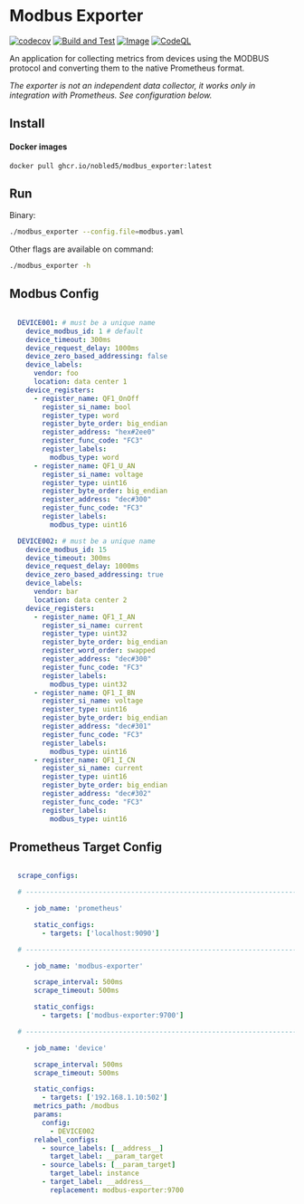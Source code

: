 # Modbus Exporter

[![codecov](https://codecov.io/gh/NobleD5/modbus_exporter/branch/main/graph/badge.svg?token=F4R3WH5VZ1)](https://codecov.io/gh/NobleD5/modbus_exporter)
[![Build and Test](https://github.com/NobleD5/modbus_exporter/actions/workflows/go-build-test.yml/badge.svg)](https://github.com/NobleD5/modbus_exporter/actions/workflows/go-build-test.yml)
[![Image](https://github.com/NobleD5/modbus_exporter/actions/workflows/docker-image-push.yml/badge.svg)](https://github.com/NobleD5/modbus_exporter/actions/workflows/docker-image-push.yml)
[![CodeQL](https://github.com/NobleD5/modbus_exporter/actions/workflows/codeql-analysis.yml/badge.svg)](https://github.com/NobleD5/modbus_exporter/actions/workflows/codeql-analysis.yml)

An application for collecting metrics from devices using the MODBUS protocol and converting them to the native Prometheus format.

*The exporter is not an independent data collector, it works only in integration with Prometheus. See configuration below.*

## Install
#### Docker images

```
docker pull ghcr.io/nobled5/modbus_exporter:latest
```

## Run
Binary:

```sh
./modbus_exporter --config.file=modbus.yaml
```

Other flags are available on command:

```sh
./modbus_exporter -h
```

## Modbus Config
```yaml

  DEVICE001: # must be a unique name
    device_modbus_id: 1 # default
    device_timeout: 300ms
    device_request_delay: 1000ms
    device_zero_based_addressing: false
    device_labels:
      vendor: foo
      location: data center 1
    device_registers:
      - register_name: QF1_OnOff
        register_si_name: bool
        register_type: word
        register_byte_order: big_endian
        register_address: "hex#2ee0"
        register_func_code: "FC3"
        register_labels:
          modbus_type: word
      - register_name: QF1_U_AN
        register_si_name: voltage
        register_type: uint16
        register_byte_order: big_endian
        register_address: "dec#300"
        register_func_code: "FC3"
        register_labels:
          modbus_type: uint16

  DEVICE002: # must be a unique name
    device_modbus_id: 15
    device_timeout: 300ms
    device_request_delay: 1000ms
    device_zero_based_addressing: true
    device_labels:
      vendor: bar
      location: data center 2
    device_registers:
      - register_name: QF1_I_AN
        register_si_name: current
        register_type: uint32
        register_byte_order: big_endian
        register_word_order: swapped
        register_address: "dec#300"
        register_func_code: "FC3"
        register_labels:
          modbus_type: uint32
      - register_name: QF1_I_BN
        register_si_name: voltage
        register_type: uint16
        register_byte_order: big_endian
        register_address: "dec#301"
        register_func_code: "FC3"
        register_labels:
          modbus_type: uint16
      - register_name: QF1_I_CN
        register_si_name: current
        register_type: uint16
        register_byte_order: big_endian
        register_address: "dec#302"
        register_func_code: "FC3"
        register_labels:
          modbus_type: uint16

```

## Prometheus Target Config
```yaml

  scrape_configs:

  # ----------------------------------------------------------------------

    - job_name: 'prometheus'

      static_configs:
        - targets: ['localhost:9090']

  # ----------------------------------------------------------------------

    - job_name: 'modbus-exporter'

      scrape_interval: 500ms
      scrape_timeout: 500ms

      static_configs:
        - targets: ['modbus-exporter:9700']

  # ----------------------------------------------------------------------

    - job_name: 'device'

      scrape_interval: 500ms
      scrape_timeout: 500ms

      static_configs:
        - targets: ['192.168.1.10:502']
      metrics_path: /modbus
      params:
        config:
          - DEVICE002
      relabel_configs:
        - source_labels: [__address__]
          target_label: __param_target
        - source_labels: [__param_target]
          target_label: instance
        - target_label: __address__
          replacement: modbus-exporter:9700

```
